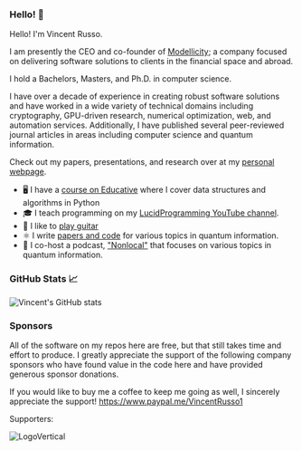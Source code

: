 ### Hello! 👋

Hello! I'm Vincent Russo.

I am presently the CEO and co-founder of
[Modellicity](https://www.modellicity.com/); a company focused on delivering
software solutions to clients in the financial space and abroad.

I hold a Bachelors, Masters, and Ph.D. in computer science.

I have over a decade of experience in creating robust software solutions and
have worked in a wide variety of technical domains including cryptography,
GPU-driven research, numerical optimization, web, and automation services.
Additionally, I have published several peer-reviewed journal articles in areas
including computer science and quantum information.

Check out my papers, presentations, and research over at my [personal
webpage](http://vprusso.github.io/).

- 🖥️ I have a [course on Educative](https://www.educative.io/courses/ds-and-algorithms-in-python) where I cover data structures and algorithms in Python
- 🎓 I teach programming on my [LucidProgramming YouTube channel](https://www.youtube.com/channel/UCFxcvyt2Ucq5IL0_1Njzqlg).
- 🎸 I like to [play guitar](https://www.youtube.com/watch?v=DpjVJ76pLMY)
- ⚛️  I write [papers and code](https://vprusso.github.io/publications/) for various topics in quantum information.
- 🎤 I co-host a podcast, ["Nonlocal"](https://nonlocal.libsyn.com/) that focuses on various topics in quantum information.

### GitHub Stats 📈

![Vincent's GitHub
stats](https://github-readme-stats.vercel.app/api?username=vprusso&show_icons=true)

### Sponsors

All of the software on my repos here are free, but that still takes time and effort to produce. I greatly appreciate the support of the following company sponsors who have found value in the code here and have provided generous sponsor donations. 

If you would like to buy me a coffee to keep me going as well, I sincerely appreciate the support!
https://www.paypal.me/VincentRusso1

Supporters:

![LogoVertical](https://user-images.githubusercontent.com/1562214/155733860-03f97629-45a9-4082-bc65-c1ba5a07c280.png)

